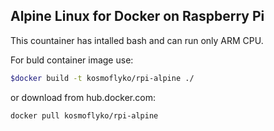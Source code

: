 ## Alpine Linux for Docker on Raspberry Pi

This countainer has intalled bash and can run only ARM CPU.

For buld container image use:

```bash
$docker build -t kosmoflyko/rpi-alpine ./
```

or download from hub.docker.com:

```bash
docker pull kosmoflyko/rpi-alpine
```
